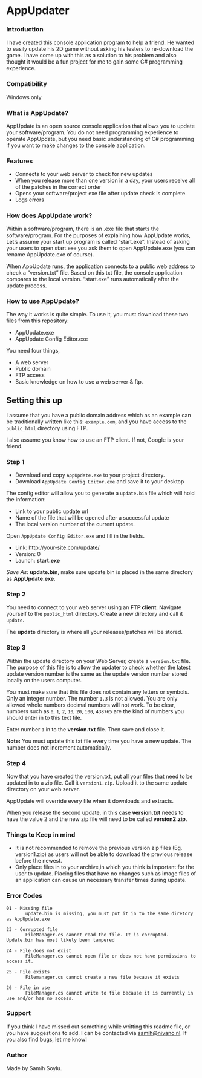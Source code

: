 # AppUpdater
### Introduction

I have created this console application program to help a friend. He wanted to easily update his 2D game without asking his testers to re-download the game. I have come up with this as a solution to his problem and also thought it would be a fun project for me to gain some C# programming experience.

### Compatibility
Windows only

### What is AppUpdate?
AppUpdate is an open source console application that allows you to update your software/program. You do not need programming experience to operate AppUpdate, but you need basic understanding of C# programming if you want to make changes to the console application.

### Features
  - Connects to your web server to check for new updates
  - When you release more than one version in a day, your users receive all of the patches in the correct order
  - Opens your software/project exe file after update check is complete.
  - Logs errors

### How does AppUpdate work?
Within a software/program, there is an .exe file that starts the software/program. For the purposes of explaining how AppUpdate works, Let’s assume your start up program is called “start.exe”. Instead of asking your users to open start.exe you ask them to open AppUpdate.exe (you can rename AppUpdate.exe of course).

When AppUpdate runs, the application connects to a public web address to check a “version.txt” file. Based on this txt file, the console application compares to the local version. “start.exe” runs automatically after the update process.

### How to use AppUpdate?

The way it works is quite simple. To use it, you must download these two files from this repository:
  - AppUpdate.exe
  - AppUpdate Config Editor.exe

You need four things,  
  - A web server
  - Public domain
  - FTP access
  - Basic knowledge on how to use a web server & ftp.

## Setting this up

I assume that you have a public domain address which as an example can be traditionally written like this: `example.com`, and you have access to the `public_html` directory using FTP.

I also assume you know how to use an FTP client. If not, Google is your friend.

### Step 1
  - Download and copy `AppUpdate.exe` to your project directory.
  - Download `AppUpdate Config Editor.exe` and save it to your desktop

The config editor will allow you to generate a `update.bin` file which will hold the information:
  - Link to your public update url
  - Name of the file that will be opened after a successful update
  - The local version number of the current update.

Open `AppUpdate Config Editor.exe` and fill in the fields. 

  - Link: http://your-site.com/update/
  - Version: 0
  - Launch: **start.exe**

*Save As*:  **update.bin**, make sure update.bin is placed in the same directory as **AppUpdate.exe**.

### Step 2

You need to connect to your web server using an **FTP client**. Navigate yourself to the `public_html` directory. Create a new directory and call it `update`.

The **update** directory is where all your releases/patches will be stored.

### Step 3

Within the update directory on your Web Server, create a `version.txt` file. The purpose of this file is to allow the updater to check whether the latest update version number is the same as the update version number stored locally on the users computer. 

You must make sure that this file does not contain any letters or symbols. Only an integer number. The number `1.3` is not allowed. You are only allowed whole numbers decimal numbers will not work. To be clear, numbers such as `0`, `1`, `2`, `10`, `20`, `100`, `438765` are the kind of numbers you should enter in to this text file.

Enter number `1` in to the **version.txt** file. Then save and close it.

**Note:** You must update this txt file every time you have a new update. The number does not increment automatically.

### Step 4

Now that you have created the version.txt, put all your files that need to be updated in to a zip file. Call it `version1.zip`. Upload it to the same update directory on your web server.

AppUpdate will override every file when it downloads and extracts.

When you release the second update, in this case **version.txt** needs to have the value 2 and the new zip file will need to be called **version2.zip**.

### Things to Keep in mind
  - It is not recommended to remove the previous version zip files (Eg. version1.zip) as users will not be able to download the previous release before the newest.
  - Only place files in to your archive,in which you think is important for the user to update. Placing files that have no changes such as image files of an application can cause un necessary transfer times during update.


### Error Codes
    
    01 - Missing file
           update.bin is missing, you must put it in to the same diretory as AppUpdate.exe

    23 - Corrupted file
           FileManager.cs cannot read the file. It is corrupted. Update.bin has most likely been tampered

    24 - File does not exist
           FileManager.cs cannot open file or does not have permissions to access it.

    25 - File exists
           Filemanager.cs cannot create a new file because it exists

    26 - File in use
           FileManager.cs cannot write to file because it is currently in use and/or has no access.


### Support

If you think I have missed out something while writting this readme file, or you have suggestions to add. I can be contacted via samih@nivano.nl. If you also find bugs, let me know!

### Author

Made by Samih Soylu.

